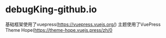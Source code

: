 # debugKing-github.io
基础框架使用了vuepress(https://vuepress.vuejs.org/)
主题使用了VuePress Theme Hope(https://theme-hope.vuejs.press/zh/0
